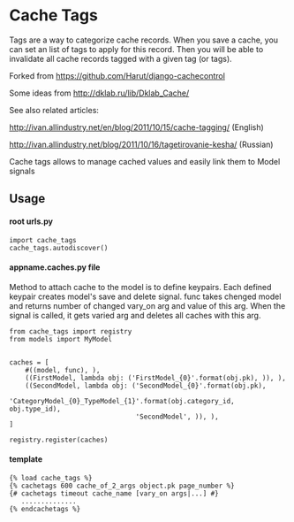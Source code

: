 Cache Tags
============

Tags are a way to categorize cache records.
When you save a cache, you can set an list of tags to apply for this record.
Then you will be able to invalidate all cache records tagged with a given tag (or tags).

Forked from https://github.com/Harut/django-cachecontrol

Some ideas from http://dklab.ru/lib/Dklab_Cache/

See also related articles:

http://ivan.allindustry.net/en/blog/2011/10/15/cache-tagging/ (English)

http://ivan.allindustry.net/blog/2011/10/16/tagetirovanie-kesha/ (Russian)

Cache tags allows to manage cached values and easily link them to Model signals

Usage
-----

#### root urls.py
    import cache_tags
    cache_tags.autodiscover()

#### appname.caches.py file
Method to attach cache to the model is to define keypairs. Each defined keypair
creates model's save and delete signal. func takes chenged model and returns
number of changed vary_on arg and value of this arg. When the signal is called,
it gets varied arg and deletes all caches with this arg.

    from cache_tags import registry
    from models import MyModel


    caches = [
        #((model, func), ),
        ((FirstModel, lambda obj: ('FirstModel_{0}'.format(obj.pk), )), ),
        ((SecondModel, lambda obj: ('SecondModel_{0}'.format(obj.pk),
                                    'CategoryModel_{0}_TypeModel_{1}'.format(obj.category_id, obj.type_id),
                                    'SecondModel', )), ),
    ]

    registry.register(caches)

#### template
    {% load cache_tags %}
    {% cachetags 600 cache_of_2_args object.pk page_number %}
    {# cachetags timeout cache_name [vary_on args|...] #}
       ..............
    {% endcachetags %}

